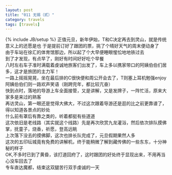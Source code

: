 ```yaml
---
layout: post
title: "011 无锡（贰）"
category: travels 
tags: [travels]
---
```

{% include JB/setup %}
正值元旦，新年伊始，T和C决定再去到灵山，就是传统意义上的还愿是也
于是提前订好了跟团的票，挑了个晴好天气的周末便动身了  
由于车站在徐汇的体育馆那边，所以起了个大早便睡眼惺忪地地铁过去  
到了才发现，有点早了，刚好有时间好好吃个早餐  
八时左右车子准时满载着虔诚地旅客们出发了，车上多以携家带口的阿姨伯伯们居多，这才是旅团的主力军！  
一路上摇摇晃晃，坐在最后排的C很快便和周公开会去了，T则塞上耳机勉强enjoy  
阿姨伯伯们则一路欢声笑语（刚跨完年，都比较亢奋）  
快到点时，落地的导游上车全面接管，又是讲解，又是发牌子，一阵忙活，原来大家多是来过的熟客  
再访灵山，第一眼还是觉得大佛大，不过这次跟着导游还是逛的比之前更靠谱了，得以知道各景点的妙处  
什么前有罩后有靠之类的，听着都挺有些道道  
这次依旧是老线路（其实就这个线路）先是再次欣赏九龙灌浴，然后依次排队摸佛掌，抚童子，烧香，祈愿，登高远眺  
上次落下没去的摸佛脚，这次也排长队完成了，元旦假期果然人多  
这次的五印坛城竟有免费的讲解机，终于能稍微了解到藏传佛的一些东东，十分神秘的样子  
OK,不多时已到了黄昏，该打道回府了，这时跟团的好处终于显现出来，不用再当心没车回去了  
专车直达魔都，结束这双腿苦行双手虔诚的一天 












